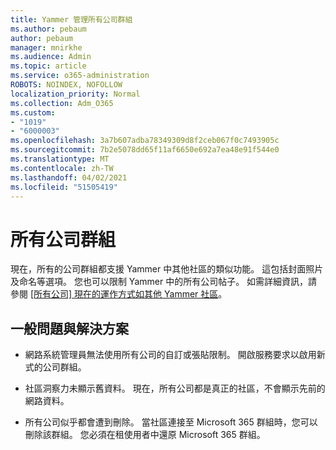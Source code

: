 ```yaml
---
title: Yammer 管理所有公司群組
ms.author: pebaum
author: pebaum
manager: mnirkhe
ms.audience: Admin
ms.topic: article
ms.service: o365-administration
ROBOTS: NOINDEX, NOFOLLOW
localization_priority: Normal
ms.collection: Adm_O365
ms.custom:
- "1019"
- "6000003"
ms.openlocfilehash: 3a7b607adba78349309d8f2ceb067f0c7493905c
ms.sourcegitcommit: 7b2e5078dd65f11af6650e692a7ea48e91f544e0
ms.translationtype: MT
ms.contentlocale: zh-TW
ms.lasthandoff: 04/02/2021
ms.locfileid: "51505419"
---
```

# <a name="all-company-group"></a>所有公司群組

現在，所有的公司群組都支援 Yammer 中其他社區的類似功能。 這包括封面照片及命名等選項。 您也可以限制 Yammer 中的所有公司帖子。 如需詳細資訊，請參閱 [ [所有公司] 現在的運作方式如其他 Yammer 社區](https://docs.microsoft.com/yammer/manage-yammer-groups/yammer-all-company-yammer-community)。

## <a name="common-issues-and-solutions"></a>一般問題與解決方案

- 網路系統管理員無法使用所有公司的自訂或張貼限制。 開啟服務要求以啟用新式的公司群組。

- 社區洞察力未顯示舊資料。 現在，所有公司都是真正的社區，不會顯示先前的網路資料。

- 所有公司似乎都會遭到刪除。 當社區連接至 Microsoft 365 群組時，您可以刪除該群組。 您必須在租使用者中還原 Microsoft 365 群組。

